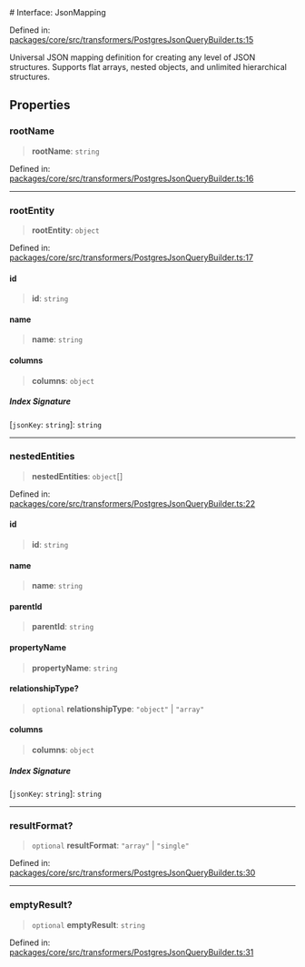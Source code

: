 <div v-pre>
# Interface: JsonMapping

Defined in: [packages/core/src/transformers/PostgresJsonQueryBuilder.ts:15](https://github.com/mk3008/rawsql-ts/blob/3b53f17d700cf976ce5c49b674a04b41eeb14c40/packages/core/src/transformers/PostgresJsonQueryBuilder.ts#L15)

Universal JSON mapping definition for creating any level of JSON structures.
Supports flat arrays, nested objects, and unlimited hierarchical structures.

## Properties

### rootName

> **rootName**: `string`

Defined in: [packages/core/src/transformers/PostgresJsonQueryBuilder.ts:16](https://github.com/mk3008/rawsql-ts/blob/3b53f17d700cf976ce5c49b674a04b41eeb14c40/packages/core/src/transformers/PostgresJsonQueryBuilder.ts#L16)

***

### rootEntity

> **rootEntity**: `object`

Defined in: [packages/core/src/transformers/PostgresJsonQueryBuilder.ts:17](https://github.com/mk3008/rawsql-ts/blob/3b53f17d700cf976ce5c49b674a04b41eeb14c40/packages/core/src/transformers/PostgresJsonQueryBuilder.ts#L17)

#### id

> **id**: `string`

#### name

> **name**: `string`

#### columns

> **columns**: `object`

##### Index Signature

\[`jsonKey`: `string`\]: `string`

***

### nestedEntities

> **nestedEntities**: `object`[]

Defined in: [packages/core/src/transformers/PostgresJsonQueryBuilder.ts:22](https://github.com/mk3008/rawsql-ts/blob/3b53f17d700cf976ce5c49b674a04b41eeb14c40/packages/core/src/transformers/PostgresJsonQueryBuilder.ts#L22)

#### id

> **id**: `string`

#### name

> **name**: `string`

#### parentId

> **parentId**: `string`

#### propertyName

> **propertyName**: `string`

#### relationshipType?

> `optional` **relationshipType**: `"object"` \| `"array"`

#### columns

> **columns**: `object`

##### Index Signature

\[`jsonKey`: `string`\]: `string`

***

### resultFormat?

> `optional` **resultFormat**: `"array"` \| `"single"`

Defined in: [packages/core/src/transformers/PostgresJsonQueryBuilder.ts:30](https://github.com/mk3008/rawsql-ts/blob/3b53f17d700cf976ce5c49b674a04b41eeb14c40/packages/core/src/transformers/PostgresJsonQueryBuilder.ts#L30)

***

### emptyResult?

> `optional` **emptyResult**: `string`

Defined in: [packages/core/src/transformers/PostgresJsonQueryBuilder.ts:31](https://github.com/mk3008/rawsql-ts/blob/3b53f17d700cf976ce5c49b674a04b41eeb14c40/packages/core/src/transformers/PostgresJsonQueryBuilder.ts#L31)
</div>
